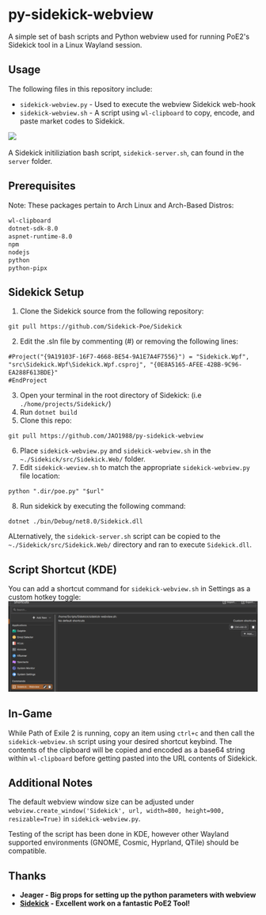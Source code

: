 # py-sidekick-webview
A simple set of bash scripts and Python webview used for running PoE2's Sidekick tool in a Linux Wayland session.

## Usage
The following files in this repository include:
- `sidekick-webview.py` - Used to execute the webview Sidekick web-hook 
- `sidekick-webview.sh` - A script using `wl-clipboard` to copy, encode, and paste market codes to Sidekick.

![](https://github.com/JAO1988/py-sidekick-webview/blob/main/images/sidekick-webview.gif)

A Sidekick initiliziation bash script, `sidekick-server.sh`, can found in the `server` folder.

## Prerequisites
Note: These packages pertain to Arch Linux and Arch-Based Distros:
```
wl-clipboard
dotnet-sdk-8.0
aspnet-runtime-8.0
npm
nodejs
python
python-pipx
```

## Sidekick Setup
1. Clone the Sidekick source from the following repository:
```
git pull https://github.com/Sidekick-Poe/Sidekick
```
2. Edit the .sln file by commenting (#) or removing the following lines:
```
#Project("{9A19103F-16F7-4668-BE54-9A1E7A4F7556}") = "Sidekick.Wpf", "src\Sidekick.Wpf\Sidekick.Wpf.csproj", "{0E8A5165-AFEE-42BB-9C96-EA288F613BDE}"
#EndProject
```
3. Open your terminal in the root directory of Sidekick: (i.e `./home/projects/Sidekick/`)
4. Run `dotnet build`
5. Clone this repo:
```
git pull https://github.com/JAO1988/py-sidekick-webview
```
6. Place `sidekick-webview.py` and `sidekick-webview.sh` in the `~./Sidekick/src/Sidekick.Web/` folder.
7. Edit `sidekick-weview.sh` to match the appropriate `sidekick-webview.py` file location:
```
python ".dir/poe.py" "$url"
```
8. Run sidekick by executing the following command:
```
dotnet ./bin/Debug/net8.0/Sidekick.dll
```
ALternatively, the `sidekick-server.sh` script can be copied to the `~./Sidekick/src/Sidekick.Web/` directory and ran to execute `Sidekick.dll`.

## Script Shortcut (KDE)
You can add a shortcut command for `sidekick-webview.sh` in Settings as a custom hotkey toggle:
![](https://github.com/JAO1988/py-sidekick-webview/blob/main/images/kde-shortcut.png)

## In-Game
While Path of Exile 2 is running, copy an item using `ctrl+c` and then call the `sidekick-webview.sh` script using your desired shortcut keybind. The contents of the clipboard will be copied and encoded as a base64 string within `wl-clipboard` before getting pasted into the URL contents of Sidekick.

## Additional Notes
The default webview window size can be adjusted under `webview.create_window('Sidekick', url, width=800, height=900, resizable=True)` in `sidekick-webview.py`. 

Testing of the script has been done in KDE, however other Wayland supported environments (GNOME, Cosmic, Hyprland, QTile) should be compatible.

## Thanks
- **Jeager - Big props for setting up the python parameters with webview**
- **[Sidekick](https://github.com/Sidekick-Poe/Sidekick) - Excellent work on a fantastic PoE2 Tool!**
